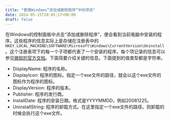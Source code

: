 ```yaml
---
title: "管理Windows“添加或删除程序”中的项目"
date: 2024-05-15T20:45:17+08:00
draft: false
---
```


在Windows的控制面板中点击“添加或删除程序”，便会看到当前电脑中安装的程序。这些程序的信息实际上是存储在注册表中的`HKEY_LOCAL_MACHINE\SOFTWARE\Microsoft\Windows\CurrentVersion\Uninstall`。这个注册表项下的每一个子项都代表了一个安装的程序。每个项记录的信息可以参见[微软的官方文档](https://learn.microsoft.com/en-us/windows/win32/msi/uninstall-registry-key)。下面简要介绍关键的信息。下面提到的值类型都是字符串。

- DisplayName: 程序的名称。
- DisplayIcon: 程序的图标。指定一个exe文件的路径，就会以这个exe文件的图标作为程序的图标。
- DisplayVersion: 程序的版本。
- Publisher: 程序的发行商。
- InstallDate: 程序的安装日期。格式是YYYYMMDD，例如20081225。
- UninstallString: 程序的卸载方式。在这里指定一个exe文件的路径，则卸载的时候会执行这个exe文件。
